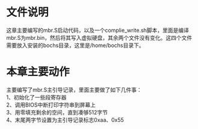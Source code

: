# 文件说明
这章主要编写的mbr.S启动代码，以及一个complie_write.sh脚本，里面是编译mbr.S为mbr.bin，然后将其写入虚拟硬盘，其余两个文件没有变化。这四个文件需要放入安装的bochs目录，这里是/home/bochs目录下。
# 本章主要动作
主要编写了mbr.S主引导记录，里面主要做了如下几件事：  
1、初始化了一些段寄存器  
2、调用BIOS中断打印字符串到屏幕上  
3、用零填充剩余的空间，直到凑够512字节  
4、末尾两字节设置为主引导记录标志0xaa、0x55  
